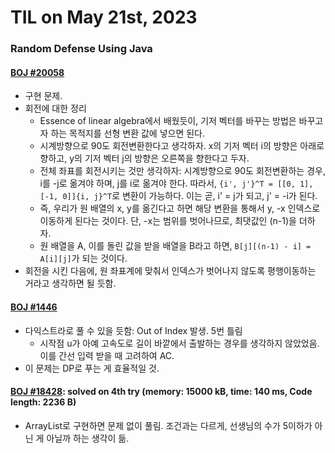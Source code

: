 # **TIL on May 21st, 2023**

### Random Defense Using Java
#### [BOJ #20058](../../../Problem%20Solving/boj/random%20defense/20058-05-21-2023.java)
* 구현 문제.
* 회전에 대한 정리
  - Essence of linear algebra에서 배웠듯이, 기저 벡터를 바꾸는 방법은 바꾸고자 하는 목적지를 선형 변환 값에 넣으면 된다.
  - 시계방향으로 90도 회전변환한다고 생각하자. x의 기저 벡터 i의 방향은 아래로 향하고, y의 기저 벡터 j의 방향은 오른쪽을 향한다고 두자.
  - 전체 좌표를 회전시키는 것만 생각하자: 시계방향으로 90도 회전변환하는 경우, i를 -j로 옮겨야 하며, j를 i로 옮겨야 한다. 따라서, `{i', j'}^T = [[0, 1], [-1, 0]]{i, j}^T`로 변환이 가능하다. 이는 곧, i' =  j가 되고, j' = -i가 된다.
  - 즉, 우리가 원 배열의 x, y를 옮긴다고 하면 해당 변환을 통해서 y, -x 인덱스로 이동하게 된다는 것이다. 단, -x는 범위를 벗어나므로, 최댓값인 (n-1)을 더하자.
  - 원 배열을 A, 이를 돌린 값을 받을 배열을 B라고 하면, `B[j][(n-1) - i] = A[i][j]`가 되는 것이다.
* 회전을 시킨 다음에, 원 좌표계에 맞춰서 인덱스가 벗어나지 않도록 평행이동하는 거라고 생각하면 될 듯함.


#### [BOJ #1446](../../../Problem%20Solving/boj/random%20defense/1446-05-21-2023.java)
* 다익스트라로 풀 수 있을 듯함: Out of Index 발생. 5번 틀림
  - 시작점 u가 아예 고속도로 길이 바깥에서 출발하는 경우를 생각하지 않았었음. 이를 간선 입력 받을 때 고려하여 AC.
* 이 문제는 DP로 푸는 게 효율적일 것.


#### [BOJ #18428](../../../Problem%20Solving/boj/random%20defense/18428-05-19-2023.java): solved on 4th try (memory: 15000 kB, time: 140 ms, Code length: 2236 B)
* ArrayList로 구현하면 문제 없이 풀림. 조건과는 다르게, 선생님의 수가 5이하가 아닌 게 아닐까 하는 생각이 듦.
